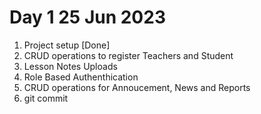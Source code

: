 # Day 1 25 Jun 2023
1. Project setup [Done]
2. CRUD operations to register Teachers and Student 
3. Lesson Notes Uploads 
4. Role Based Authenthication
5. CRUD operations for Annoucement, News and Reports
6. git commit 